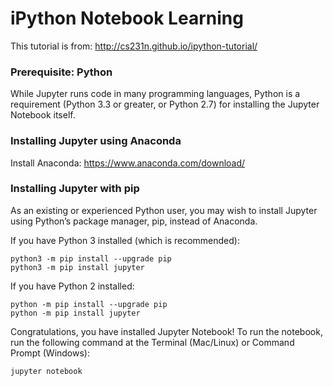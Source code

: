 # iPython Notebook Learning

This tutorial is from: http://cs231n.github.io/ipython-tutorial/

### Prerequisite: Python

While Jupyter runs code in many programming languages, Python is a requirement (Python 3.3 or greater, or Python 2.7) for installing the Jupyter Notebook itself.

### Installing Jupyter using Anaconda

Install Anaconda: https://www.anaconda.com/download/

### Installing Jupyter with pip

As an existing or experienced Python user, you may wish to install Jupyter using Python’s package manager, pip, instead of Anaconda.

If you have Python 3 installed (which is recommended):

```
python3 -m pip install --upgrade pip
python3 -m pip install jupyter
```

If you have Python 2 installed:

```
python -m pip install --upgrade pip
python -m pip install jupyter
```

Congratulations, you have installed Jupyter Notebook! To run the notebook, run the following command at the Terminal (Mac/Linux) or Command Prompt (Windows):

```
jupyter notebook
```
